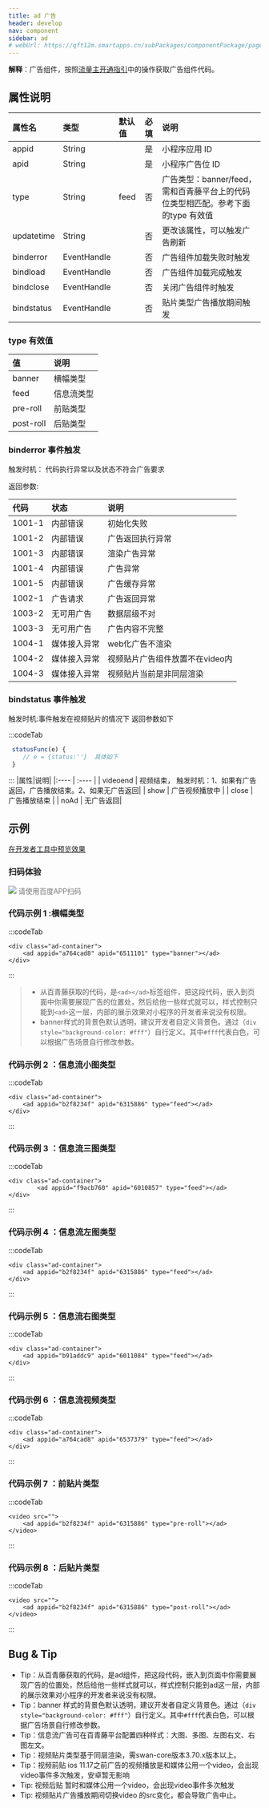 ```yaml
---
title: ad 广告
header: develop
nav: component
sidebar: ad
# webUrl: https://qft12m.smartapps.cn/subPackages/componentPackage/pages/ad/ad
---
```


 

**解释**：广告组件，按照<a href="https://smartprogram.baidu.com/docs/introduction/adopen/">流量主开通指引</a>中的操作获取广告组件代码。

##  属性说明 

|属性名 |类型  |默认值  |必填|说明|
|:---- | :---- | :---- |:---- |:---- |
|appid|String| |是|小程序应用 ID|
|apid|String| |是|小程序广告位 ID|
|type|String|feed|否|广告类型：banner/feed，需和百青藤平台上的代码位类型相匹配。参考下面的type 有效值|
|updatetime|String||否|更改该属性，可以触发广告刷新|
|binderror|EventHandle||否|广告组件加载失败时触发|
|bindload|EventHandle||否|广告组件加载完成触发|
|bindclose|EventHandle||否|关闭广告组件时触发|
|bindstatus|EventHandle||否|贴片类型广告播放期间触发|


###  type 有效值 

| 值 | 说明 |
|:--- |:----- |
| banner | 横幅类型 |
| feed | 信息流类型 |
| pre-roll | 前贴类型 |
| post-roll | 后贴类型 |

### binderror 事件触发
触发时机： 代码执行异常以及状态不符合广告要求

返回参数:

| 代码 | 状态    | 说明 |
|:---- | :---- | :----  |
| 1001-1 | 内部错误 | 初始化失败 |
| 1001-2 | 内部错误 | 广告返回执行异常 |
| 1001-3 | 内部错误 | 渲染广告异常 |
| 1001-4 | 内部错误 | 广告异常 |
| 1001-5 | 内部错误 | 广告缓存异常 |
| 1002-1 | 广告请求 | 广告返回异常 |
| 1003-2 | 无可用广告 | 数据层级不对 |
| 1003-3 | 无可用广告 | 广告内容不完整 |
| 1004-1 | 媒体接入异常 | web化广告不渲染 |
| 1004-2 | 媒体接入异常 | 视频贴片广告组件放置不在video内 |
| 1004-3 | 媒体接入异常 | 视频贴片当前是非同层渲染 |



### bindstatus 事件触发
触发时机:事件触发在视频贴片的情况下
返回参数如下

:::codeTab
``` js
 statusFunc(e) {
    // e = {status:''}  具体如下
 }

```
:::
|属性|说明|
|:---- | :---- | 
| videoend | 视频结束， 触发时机：1、如果有广告返回，广告播放结束。2、如果无广告返回|
| show | 广告视频播放中 |
| close | 广告播放结束  |
| noAd | 无广告返回|

## 示例

<a href="swanide://fragment/6eb7c8f7bac1a321d2e81a5e2637871f1581262711581" title="在开发者工具中预览效果" target="_self">在开发者工具中预览效果</a>

### 扫码体验

<div class='scan-code-container'>
    <img src="https://b.bdstatic.com/miniapp/assets/images/doc_demo/ad.png" class="demo-qrcode-image" />
    <font color=#777 12px>请使用百度APP扫码</font>
</div>



###  代码示例 1 :横幅类型

:::codeTab
```swan
<div class="ad-container">
    <ad appid="a764cad8" apid="6511101" type="banner"></ad>
</div>
```
:::

>* 从百青藤获取的代码，是`<ad></ad>`标签组件，把这段代码，嵌入到页面中你需要展现广告的位置处，然后给他一些样式就可以，样式控制只能到`<ad>`这一层，内部的展示效果对小程序的开发者来说没有权限。
>* banner样式的背景色默认透明，建议开发者自定义背景色。通过（`div style="background-color: #fff"`）自行定义。其中`#fff`代表白色，可以根据广告场景自行修改参数。

###  代码示例 2 ：信息流小图类型

:::codeTab
```swan
<div class="ad-container">
    <ad appid="b2f8234f" apid="6315886" type="feed"></ad>
</div>

```
:::
###  代码示例 3 ：信息流三图类型


:::codeTab
```swan
<div class="ad-container">
        <ad appid="f9acb760" apid="6010857" type="feed"></ad>
</div>

```
:::
###  代码示例 4 ：信息流左图类型


:::codeTab
```swan
<div class="ad-container">
    <ad appid="b2f8234f" apid="6315886" type="feed"></ad>
</div>

```
:::
###  代码示例 5 ：信息流右图类型


:::codeTab
```swan
<div class="ad-container">
    <ad appid="b91addc9" apid="6011084" type="feed"></ad>
</div>

```
:::
###  代码示例 6 ：信息流视频类型


:::codeTab
```swan
<div class="ad-container">
    <ad appid="a764cad8" apid="6537379" type="feed"></ad>
</div>

```
:::

###  代码示例 7 ：前贴片类型


:::codeTab
```swan
<video src="">
    <ad appid="b2f8234f" apid="6315886" type="pre-roll"></ad>
</video>

```
:::
###  代码示例 8 ：后贴片类型


:::codeTab
```swan
<video src="">
    <ad appid="b2f8234f" apid="6315886" type="post-roll"></ad>
</video>

```
:::

##   Bug & Tip 

* Tip：从百青藤获取的代码，是ad组件，把这段代码，嵌入到页面中你需要展现广告的位置处，然后给他一些样式就可以，样式控制只能到ad这一层，内部的展示效果对小程序的开发者来说没有权限。
* Tip：banner 样式的背景色默认透明，建议开发者自定义背景色。通过（`div style="background-color: #fff"`）自行定义。其中`#fff`代表白色，可以根据广告场景自行修改参数。
* Tip：信息流广告可在百青藤平台配置四种样式：大图、多图、左图右文、右图左文。
* Tip：视频贴片类型基于同层渲染，需swan-core版本3.70.x版本以上。
* Tip：视频前贴 ios 11.17之前广告的视频播放是和媒体公用一个video，会出现video事件多次触发，安卓暂无影响
* Tip: 视频后贴 暂时和媒体公用一个video，会出现video事件多次触发
* Tip: 视频贴片广告播放期间切换video 的src变化，都会导致广告中止。
